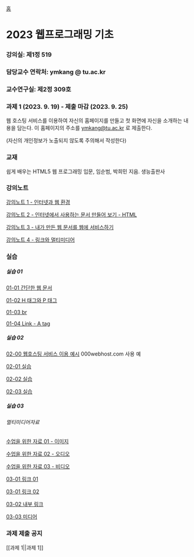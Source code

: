 [홈](https://github.com/dknife/dknife.github.io/wiki)


# 2023 웹프로그래밍 기초


### 강의실: 제1정 519

### 담당교수 연락처: ymkang @ tu.ac.kr

### 교수연구실: 제2정 309호

### 과제 1 (2023. 9. 19) - 제출 마감 (2023. 9. 25)

웹 호스팅 서비스를 이용하여 자신의 홈페이지를 만들고 첫 화면에 자신을 소개하는 내용을 담는다. 이 홈페이지의 주소를 ymkang@tu.ac.kr 로 제출한다.

(자신의 개인정보가 노출되지 않도록 주의해서 작성한다)

### 교재

쉽게 배우는 HTML5 웹 프로그래밍 입문, 임순범, 박희민 지음. 생능출판사

### 강의노트

[강의노트 1 - 인터넷과 웹 환경](https://github.com/dknife/2023Web/raw/main/LectureNotes/%EC%9B%B9%20%ED%94%84%EB%A1%9C%EA%B7%B8%EB%9E%98%EB%B0%8D%20%EA%B0%95%EC%9D%98%EB%85%B8%ED%8A%B8%201.pdf)

[강의노트 2 - 인터넷에서 사용하는 문서 만들어 보기 - HTML](https://github.com/dknife/2023Web/raw/main/LectureNotes/%EC%9B%B9%20%ED%94%84%EB%A1%9C%EA%B7%B8%EB%9E%98%EB%B0%8D%20%EA%B0%95%EC%9D%98%EB%85%B8%ED%8A%B8%202.pdf)

[강의노트 3 - 내가 만든 웹 문서를 웹에 서비스하기](https://github.com/dknife/2023Web/raw/main/LectureNotes/%EC%9B%B9%20%ED%94%84%EB%A1%9C%EA%B7%B8%EB%9E%98%EB%B0%8D%20%EA%B0%95%EC%9D%98%EB%85%B8%ED%8A%B8%203.pdf)

[강의노트 4 - 링크와 멀티미디어](https://github.com/dknife/2023Web/blob/main/LectureNotes/%EC%9B%B9%20%ED%94%84%EB%A1%9C%EA%B7%B8%EB%9E%98%EB%B0%8D%20%EA%B0%95%EC%9D%98%EB%85%B8%ED%8A%B8%204.pdf)

### 실습

##### 실습 01

[01-01 간단한 웹 문서](https://github.com/dknife/2023Web/blob/main/ExCodes/01_firstHTML.html)

[01-02 H 태그와 P 태그](https://github.com/dknife/2023Web/blob/main/ExCodes/01_02_SecondHTML.html)

[01-03 br](https://github.com/dknife/2023Web/blob/main/ExCodes/01_03_H_P_BR_tags.html)

[01-04 Link - A tag](https://github.com/dknife/2023Web/blob/main/ExCodes/01_04_Link_tags.html)

##### 실습 02

[02-00 웹호스팅 서비스 이용 예시](https://tuwebprogramming.000webhostapp.com/) 000webhost.com 사용 예

[02-01 실습](https://tuwebprogramming.000webhostapp.com/Lab02/01.html)

[02-02 실습](https://tuwebprogramming.000webhostapp.com/Lab02/02.html)

[02-03 실습](https://tuwebprogramming.000webhostapp.com/Lab02/03.html)

##### 실습 03

###### 멀티미디어자료

[수업을 위한 자료 01 - 이미지](https://github.com/dknife/2023Web/raw/main/ExCodes/Lab03_media/tu.jpg)

[수업을 위한 자료 02 - 오디오](https://github.com/dknife/2023Web/raw/main/ExCodes/Lab03_media/pianoloop.wav) 

[수업을 위한 자료 03 - 비디오](https://github.com/dknife/2023Web/raw/main/ExCodes/Lab03_media/harrylouis.mp4)

[03-01 링크 01](https://github.com/dknife/2023Web/blob/main/ExCodes/Lab03_media/0301_link.html)

[03-01 링크 02](https://github.com/dknife/2023Web/blob/main/ExCodes/Lab03_media/0301_local.html)

[03-02 내부 링크](https://github.com/dknife/2023Web/blob/main/ExCodes/Lab03_media/0302_anchor.html)

[03-03 미디어](https://github.com/dknife/2023Web/blob/main/ExCodes/Lab03_media/0303_media.html)


### 과제 제출 공지
[[과제 1||과제 1]]
